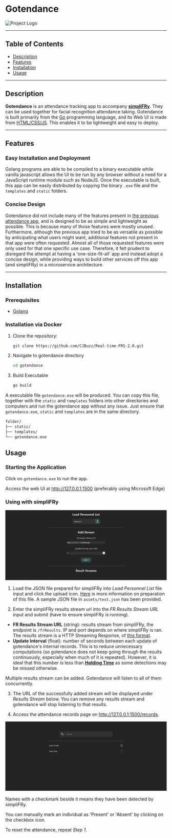 # Gotendance

![Project Logo](static/favicon.ico)

---

## Table of Contents

- [Description](#description)
- [Features](#features)
- [Installation](#installation)
- [Usage](#usage)

---

## Description

**Gotendance** is an attendance tracking app to accompany [**simpliFRy**](../simpliFRy/). They can be used together for facial recognition attendance taking. Gotendance is built primarily from the <ins>Go</ins> programming language, and its Web UI is made from <ins>HTML/CSS/JS</ins>. This enables it to be lightweight and easy to deploy. 

---

## Features

### Easy Installation and Deployment

Golang programs are able to be compiled to a binary executable while vanilla javascript allows the UI to be run by any browser without a need for a JavaScript runtime module such as NodeJS. Once the executable is built, this app can be easily distributed by copying the binary `.exe` file and the `templates` and `static` folders.

### Concise Design

Gotendance did not include many of the features present in [the previous attendance app](https://github.com/CJBuzz/FRS), and is designed to be as simple and lightweight as possible. This is because many of those features were mostly unused. Furthermore, although the previous app tried to be as versatile as possible by anticipating what users might want, additional features not present in that app were often requested. Almost all of those requested features were only used for that one specific use case. Therefore, it felt prudent to disregard the attempt at having a 'one-size-fit-all' app and instead adopt a concise design, while providing ways to build other services off this app (and simpliFRy) in a microservice architecture. 

---

## Installation

### Prerequisites

- [Golang](https://go.dev/doc/install)

### Installation via Docker

1. Clone the repository:

   ```bash
   git clone https://github.com/CJBuzz/Real-time-FRS-2.0.git
   ```

2. Navigate to gotendance directory

   ```bash
   cd gotendance
   ```

3. Build Executable
   ```bash
   go build
   ```

A executable file `gotendance.exe` will be produced. You can copy this file, together with the `static` and `templates` folders into other directories and computers and run the gotendance app without any issue. Just ensure that `gotendance.exe`, `static` and `templates` are in the same directory. 

```
folder/
├── static/
├── templates/
└── gotendance.exe
```

## Usage

### Starting the Application

Click on `gotendance.exe` to run the app.

Access the web UI at <http://127.0.0.1:1500> (preferably using Microsoft Edge)

### Using with simpliFRy

![Home Page](assets/main_page.png)

1. Load the JSON file prepared for simpliFRy into *Load Personnel List* file input and click the upload icon. [Here](../simpliFRy/ReadME.md#data-preparation) is more information on preparation of this file. A sample JSON file in `assets/test.json` has been provided. 

2. Enter the simpliFRy results stream url into the *FR Results Stream URL* input and submit (have to ensure simpliFRy is running).

  - **FR Results Stream URL** (string): results stream from simpliFRy, the endpoint is `/frResults`. IP and port depends on where simpliFRy is ran. The results stream is a HTTP Streaming Response, of [this format](../simpliFRy/Developer%20Guide.md#4-access-fr-results).
  - **Update Interval** (float): number of seconds between each update of gotendance's internal records. This is to reduce unnecessary computations (so gotendance does not keep going through the results continuously, especially when much of it is repeated). However, it is ideal that this number is less than [**Holding Time**](../simpliFRy/Developer%20Guide.md#holding-time) as some detections may be missed otherwise.

Multiple results stream can be added. Gotendance will listen to all of them concurrently.

3. The URL of the successfully added stream will be displayed under *Results Stream* below. You can remove any results stream and gotendance will stop listening to that results.

4. Access the attendance records page on <http://127.0.0.1:1500/records>.

![Records Page](assets/records.png)

Names with a checkmark beside it means they have been detected by simpliFRy.

You can manually mark an individual as 'Present' or 'Absent' by clicking on the checkbox icon.

To reset the attendance, repeat *Step 1*.
